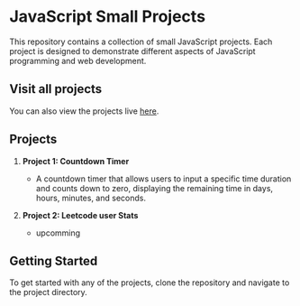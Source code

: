 # JavaScript Small Projects

This repository contains a collection of small JavaScript projects. Each project is designed to demonstrate different aspects of JavaScript programming and web development.


## Visit all projects
You can also view the projects live [here](https://abhisekdas01.github.io/Java-Scripts-Projects/).


## Projects

1. **Project 1: Countdown Timer**
   - A countdown timer that allows users to input a specific time duration and counts down to zero, displaying the remaining time in days, hours, minutes, and seconds.

2. **Project 2: Leetcode user Stats**
   - upcomming

## Getting Started

To get started with any of the projects, clone the repository and navigate to the project directory.



